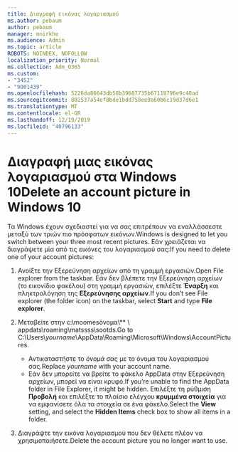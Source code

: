 ```yaml
---
title: Διαγραφή εικόνας λογαριασμού
ms.author: pebaum
author: pebaum
manager: mnirkhe
ms.audience: Admin
ms.topic: article
ROBOTS: NOINDEX, NOFOLLOW
localization_priority: Normal
ms.collection: Adm_O365
ms.custom:
- "3452"
- "9001439"
ms.openlocfilehash: 5226da86643db58b39687735b67118796e9c40ad
ms.sourcegitcommit: 802537a54ef8bde1bdd758ee9a60b6c19d37d6e1
ms.translationtype: MT
ms.contentlocale: el-GR
ms.lasthandoff: 12/19/2019
ms.locfileid: "40796133"
---
```

# <a name="delete-an-account-picture-in-windows-10"></a><span data-ttu-id="f74c6-102">Διαγραφή μιας εικόνας λογαριασμού στα Windows 10</span><span class="sxs-lookup"><span data-stu-id="f74c6-102">Delete an account picture in Windows 10</span></span>

<span data-ttu-id="f74c6-103">Τα Windows έχουν σχεδιαστεί για να σας επιτρέπουν να εναλλάσσεστε μεταξύ των τριών πιο πρόσφατων εικόνων.</span><span class="sxs-lookup"><span data-stu-id="f74c6-103">Windows is designed to let you switch between your three most recent pictures.</span></span> <span data-ttu-id="f74c6-104">Εάν χρειάζεται να διαγράψετε μία από τις εικόνες του λογαριασμού σας:</span><span class="sxs-lookup"><span data-stu-id="f74c6-104">If you need to delete one of your account pictures:</span></span>

1. <span data-ttu-id="f74c6-105">Ανοίξτε την Εξερεύνηση αρχείων από τη γραμμή εργασιών.</span><span class="sxs-lookup"><span data-stu-id="f74c6-105">Open File explorer from the taskbar.</span></span> <span data-ttu-id="f74c6-106">Εάν δεν βλέπετε την Εξερεύνηση αρχείων (το εικονίδιο φακέλου) στη γραμμή εργασιών, επιλέξτε **Έναρξη** και πληκτρολόγηση της **Εξερεύνησης αρχείων**.</span><span class="sxs-lookup"><span data-stu-id="f74c6-106">If you don’t see File explorer (the folder icon) on the taskbar, select **Start** and type **File explorer**.</span></span>

2. <span data-ttu-id="f74c6-107">Μεταβείτε στην c:\moomesόνομα\\*\* \ appdats\roaming\matssss\sootds.</span><span class="sxs-lookup"><span data-stu-id="f74c6-107">Go to C:\Users\\*yourname*\AppData\Roaming\Microsoft\Windows\AccountPictures.</span></span> 
    - <span data-ttu-id="f74c6-108">Αντικαταστήστε το *όνομά* σας με το όνομα του λογαριασμού σας.</span><span class="sxs-lookup"><span data-stu-id="f74c6-108">Replace *yourname* with your account name.</span></span>
    - <span data-ttu-id="f74c6-109">Εάν δεν μπορείτε να βρείτε το φάκελο AppData στην Εξερεύνηση αρχείων, μπορεί να είναι κρυφό.</span><span class="sxs-lookup"><span data-stu-id="f74c6-109">If you’re unable to find the AppData folder in File Explorer, it might be hidden.</span></span> <span data-ttu-id="f74c6-110">Επιλέξτε τη ρύθμιση **Προβολή** και επιλέξτε το πλαίσιο ελέγχου **κρυμμένα στοιχεία** για να εμφανίσετε όλα τα στοιχεία σε ένα φάκελο.</span><span class="sxs-lookup"><span data-stu-id="f74c6-110">Select the **View** setting, and select the **Hidden Items** check box to show all items in a folder.</span></span>

3. <span data-ttu-id="f74c6-111">Διαγράψτε την εικόνα λογαριασμού που δεν θέλετε πλέον να χρησιμοποιήσετε.</span><span class="sxs-lookup"><span data-stu-id="f74c6-111">Delete the account picture you no longer want to use.</span></span>
 
 